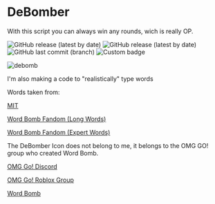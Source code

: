 # DeBomber
With this script you can always win any rounds, wich is really OP.

![GitHub release (latest by date)](https://img.shields.io/github/v/release/xacvwe/DeBomber?color=blueviolet&label=Latest%20Release&style=for-the-badge)
![GitHub release (latest by date)](https://img.shields.io/github/downloads/xacvwe/DeBomber/v1.1.0/total?style=for-the-badge)  
![GitHub last commit (branch)](https://img.shields.io/github/last-commit/xacvwe/DeBomber/main?style=for-the-badge)
![Custom badge](https://img.shields.io/endpoint?style=for-the-badge&url=https%3A%2F%2Fraw.githubusercontent.com%2Fxacvwe%2FDeBomber%2Fmain%2Fsh.io%2Fshield2.json)

![debomb](https://user-images.githubusercontent.com/53323309/122628811-02ee5d80-d0eb-11eb-9146-15f5fa2c3edd.gif)

I'm also making a code to "realistically" type words

Words taken from:

[MIT](https://www.mit.edu/~ecprice/wordlist.10000)

[Word Bomb Fandom (Long Words)](https://wordbombroblox.fandom.com/wiki/List_of_long_words)

[Word Bomb Fandom (Expert Words)](https://wordbombroblox.fandom.com/wiki/List_of_expert_words)

The DeBomber Icon does not belong to me, it belongs to the OMG GO! group who created Word Bomb.

[OMG Go! Discord](https://discord.com/invite/CHzW4Kf)

[OMG Go! Roblox Group](https://www.roblox.com/groups/4585943/OMG-Go#!/about)

[Word Bomb](https://www.roblox.com/games/2653064683/Word-Bomb?)
